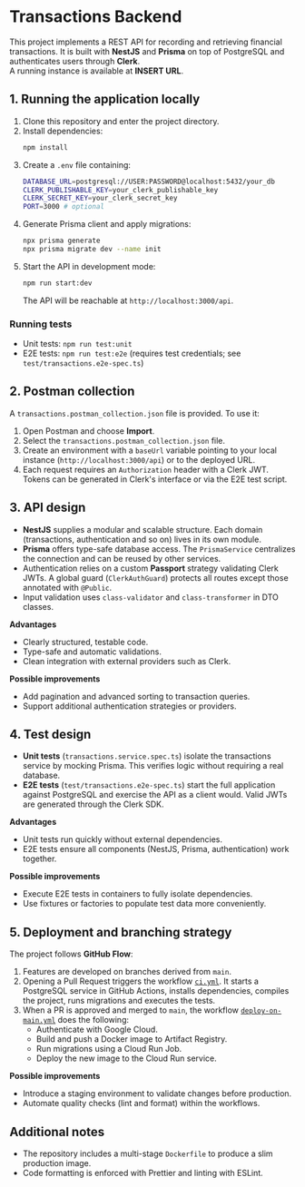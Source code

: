 # Transactions Backend

This project implements a REST API for recording and retrieving financial transactions. It is built with **NestJS** and **Prisma** on top of PostgreSQL and authenticates users through **Clerk**.  
A running instance is available at **INSERT URL**.

## 1. Running the application locally

1. Clone this repository and enter the project directory.
2. Install dependencies:
   ```bash
   npm install
   ```
3. Create a `.env` file containing:
   ```bash
   DATABASE_URL=postgresql://USER:PASSWORD@localhost:5432/your_db
   CLERK_PUBLISHABLE_KEY=your_clerk_publishable_key
   CLERK_SECRET_KEY=your_clerk_secret_key
   PORT=3000 # optional
   ```
4. Generate Prisma client and apply migrations:
   ```bash
   npx prisma generate
   npx prisma migrate dev --name init
   ```
5. Start the API in development mode:
   ```bash
   npm run start:dev
   ```
   The API will be reachable at `http://localhost:3000/api`.

### Running tests

- Unit tests: `npm run test:unit`
- E2E tests: `npm run test:e2e` (requires test credentials; see `test/transactions.e2e-spec.ts`)

## 2. Postman collection

A `transactions.postman_collection.json` file is provided. To use it:

1. Open Postman and choose **Import**.
2. Select the `transactions.postman_collection.json` file.
3. Create an environment with a `baseUrl` variable pointing to your local instance (`http://localhost:3000/api`) or to the deployed URL.
4. Each request requires an `Authorization` header with a Clerk JWT. Tokens can be generated in Clerk's interface or via the E2E test script.

## 3. API design

- **NestJS** supplies a modular and scalable structure. Each domain (transactions, authentication and so on) lives in its own module.
- **Prisma** offers type-safe database access. The `PrismaService` centralizes the connection and can be reused by other services.
- Authentication relies on a custom **Passport** strategy validating Clerk JWTs. A global guard (`ClerkAuthGuard`) protects all routes except those annotated with `@Public`.
- Input validation uses `class-validator` and `class-transformer` in DTO classes.

**Advantages**

- Clearly structured, testable code.
- Type-safe and automatic validations.
- Clean integration with external providers such as Clerk.

**Possible improvements**

- Add pagination and advanced sorting to transaction queries.
- Support additional authentication strategies or providers.

## 4. Test design

- **Unit tests** (`transactions.service.spec.ts`) isolate the transactions service by mocking Prisma. This verifies logic without requiring a real database.
- **E2E tests** (`test/transactions.e2e-spec.ts`) start the full application against PostgreSQL and exercise the API as a client would. Valid JWTs are generated through the Clerk SDK.

**Advantages**

- Unit tests run quickly without external dependencies.
- E2E tests ensure all components (NestJS, Prisma, authentication) work together.

**Possible improvements**

- Execute E2E tests in containers to fully isolate dependencies.
- Use fixtures or factories to populate test data more conveniently.

## 5. Deployment and branching strategy

The project follows **GitHub Flow**:

1. Features are developed on branches derived from `main`.
2. Opening a Pull Request triggers the workflow [`ci.yml`](.github/workflows/ci.yml). It starts a PostgreSQL service in GitHub Actions, installs dependencies, compiles the project, runs migrations and executes the tests.
3. When a PR is approved and merged to `main`, the workflow [`deploy-on-main.yml`](.github/workflows/deploy-on-main.yml) does the following:
   - Authenticate with Google Cloud.
   - Build and push a Docker image to Artifact Registry.
   - Run migrations using a Cloud Run Job.
   - Deploy the new image to the Cloud Run service.

**Possible improvements**

- Introduce a staging environment to validate changes before production.
- Automate quality checks (lint and format) within the workflows.

## Additional notes

- The repository includes a multi-stage `Dockerfile` to produce a slim production image.
- Code formatting is enforced with Prettier and linting with ESLint.
